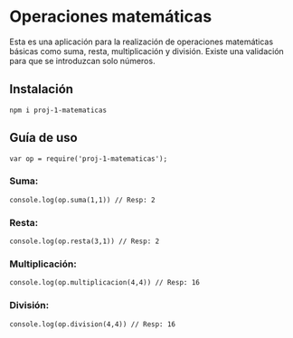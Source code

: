 # Operaciones matemáticas

Esta es una aplicación para la realización de operaciones matemáticas básicas como suma, resta, multiplicación y división. Existe una validación para que se introduzcan solo números.

## Instalación

```
npm i proj-1-matematicas
```

## Guía de uso

```
var op = require('proj-1-matematicas');
```

### Suma:

```
console.log(op.suma(1,1)) // Resp: 2
```


### Resta:

```
console.log(op.resta(3,1)) // Resp: 2
```

### Multiplicación:

```
console.log(op.multiplicacion(4,4)) // Resp: 16
```

### División:

```
console.log(op.division(4,4)) // Resp: 16
```
